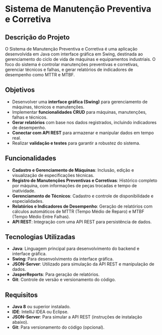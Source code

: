 # Sistema de Manutenção Preventiva e Corretiva

## Descrição do Projeto
O Sistema de Manutenção Preventiva e Corretiva é uma aplicação desenvolvida em Java com interface gráfica em Swing, destinada ao gerenciamento do ciclo de vida de máquinas e equipamentos industriais. O foco do sistema é controlar manutenções preventivas e corretivas, gerenciar técnicos e falhas, e gerar relatórios de indicadores de desempenho como MTTR e MTBF.

## Objetivos
- Desenvolver uma **interface gráfica (Swing)** para gerenciamento de máquinas, técnicos e manutenções.
- Implementar **funcionalidades CRUD** para máquinas, manutenções, falhas e técnicos.
- **Gerar relatórios** com base nos dados registrados, incluindo indicadores de desempenho.
- **Conectar com API REST** para armazenar e manipular dados em tempo real.
- Realizar **validação e testes** para garantir a robustez do sistema.

## Funcionalidades
- **Cadastro e Gerenciamento de Máquinas**: Inclusão, edição e visualização de especificações técnicas.
- **Registro de Manutenções Preventivas e Corretivas**: Histórico completo por máquina, com informações de peças trocadas e tempo de inatividade.
- **Gerenciamento de Técnicos**: Cadastro e controle de disponibilidade e especialidades.
- **Relatórios e Indicadores de Desempenho**: Geração de relatórios com cálculos automáticos de MTTR (Tempo Médio de Reparo) e MTBF (Tempo Médio Entre Falhas).
- **API REST**: Integração com uma API REST para persistência de dados.

## Tecnologias Utilizadas
- **Java**: Linguagem principal para desenvolvimento do backend e interface gráfica.
- **Swing**: Para desenvolvimento da interface gráfica.
- **JSON-Server**: Utilizado para simulação da API REST e manipulação de dados.
- **JasperReports**: Para geração de relatórios.
- **Git**: Controle de versão e versionamento do código.

## Requisitos
- **Java 8** ou superior instalado.
- **IDE**: IntelliJ IDEA ou Eclipse.
- **JSON-Server**: Para simular a API REST (instruções de instalação abaixo).
- **Git**: Para versionamento do código (opcional).